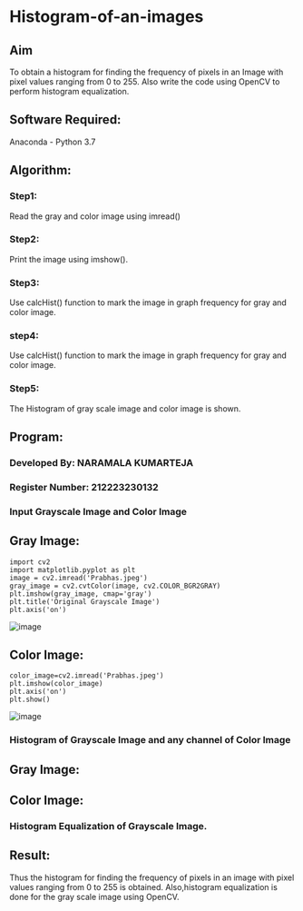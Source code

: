 # Histogram-of-an-images
## Aim
To obtain a histogram for finding the frequency of pixels in an Image with pixel values ranging from 0 to 255. Also write the code using OpenCV to perform histogram equalization.

## Software Required:
Anaconda - Python 3.7

## Algorithm:
### Step1:
Read the gray and color image using imread()

### Step2:
Print the image using imshow().

### Step3:
Use calcHist() function to mark the image in graph frequency for gray and color image.

### step4:
Use calcHist() function to mark the image in graph frequency for gray and color image.

### Step5:
The Histogram of gray scale image and color image is shown.


## Program:
### Developed By: NARAMALA KUMARTEJA
### Register Number: 212223230132
### Input Grayscale Image and Color Image
## Gray Image:
```
import cv2
import matplotlib.pyplot as plt
image = cv2.imread('Prabhas.jpeg')
gray_image = cv2.cvtColor(image, cv2.COLOR_BGR2GRAY)
plt.imshow(gray_image, cmap='gray')
plt.title('Original Grayscale Image')
plt.axis('on')
```
![image](https://github.com/user-attachments/assets/82ef158b-a20a-461e-a739-c1aaca2b5cfb)

## Color Image:
```
color_image=cv2.imread('Prabhas.jpeg')
plt.imshow(color_image)
plt.axis('on')
plt.show()
```
![image](https://github.com/user-attachments/assets/288d71a4-4f71-4632-961b-a14df19487f6)
### Histogram of Grayscale Image and any channel of Color Image
## Gray Image:

## Color Image:

### Histogram Equalization of Grayscale Image.

## Result: 
Thus the histogram for finding the frequency of pixels in an image with pixel values ranging from 0 to 255 is obtained. Also,histogram equalization is done for the gray scale image using OpenCV.
